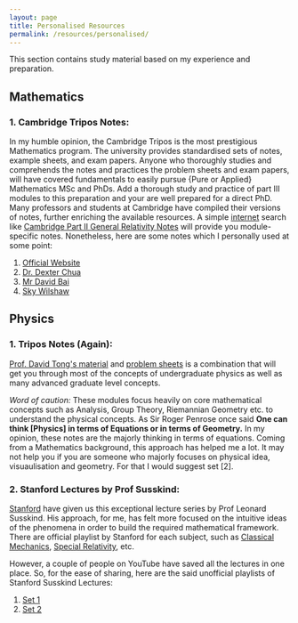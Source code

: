 ```yaml
---
layout: page
title: Personalised Resources
permalink: /resources/personalised/
---
```


This section contains study material based on my experience and preparation.

## Mathematics

### 1. Cambridge Tripos Notes:

In my humble opinion, the Cambridge Tripos is the most prestigious Mathematics program. The university provides standardised sets of notes, example sheets, and exam papers. Anyone who thoroughly studies and comprehends the notes and practices the problem sheets and exam papers, will have covered fundamentals to easily pursue {Pure or Applied} Mathematics MSc and PhDs. Add a thorough study and practice of part III modules to this preparation and your are well prepared for a direct PhD. Many professors and students at Cambridge have compiled their versions of notes, further enriching the available resources. A simple [internet](https://duckduckgo.com/) search like [Cambridge Part II General Relativity Notes](https://duckduckgo.com/?t=h_&q=Cambridge+Part+II+General+Relativity+Notes&ia=web) will provide you module-specific notes. Nonetheless, here are some notes which I personally used at some point:


  1. [Official Website](https://www.maths.cam.ac.uk/undergrad/studentreps/tripos-specific-resources) 
  2. [Dr. Dexter Chua](https://dec41.user.srcf.net/) 
  3. [Mr David Bai](https://zb260.user.srcf.net/notes/)
  4. [Sky Wilshaw](https://thirdsgames.co.uk/maths.html)


## Physics

### 1. Tripos Notes (Again):

[Prof. David Tong's material](https://www.damtp.cam.ac.uk/user/tong/teaching.html) and [problem sheets](https://duckduckgo.com/?q=Prof+David+Tong+problem+sheets&ia=web) is a combination that will get you through most of the concepts of undergraduate physics as well as many advanced graduate level concepts.

*Word of caution:* These modules focus heavily on core mathematical concepts such as Analysis, Group Theory, Riemannian Geometry etc. to understand the physical concepts. As Sir Roger Penrose once said **One can think [Physics] in terms of Equations or in terms of Geometry.** In my opinion, these notes are the majorly thinking in terms of equations. Coming from a Mathematics background, this approach has helped me a lot. It may not help you if you are someone who majorly focuses on physical idea, visuaulisation and geometry. For that I would suggest set [2].


### 2. Stanford Lectures by Prof Susskind:

[Stanford](https://www.youtube.com/@stanford) have given us this exceptional lecture series by Prof Leonard Susskind. His approach, for me, has felt more focused on the intuitive ideas of the phenomena in order to build the required mathematical framework. There are official playlist by Stanford for each subject, such as [Classical Mechanics](https://www.youtube.com/playlist?list=PL47F408D36D4CF129), [Special Relativity](https://www.youtube.com/playlist?list=PLD9DDFBDC338226CA), etc.

However, a couple of people on YouTube have saved all the lectures in one place. So, for the ease of sharing, here are the said unofficial playlists of Stanford Susskind Lectures:

1. [Set 1](https://www.youtube.com/playlist?list=PLLjeznqO-C0AVy5P39Hbybl0ew_03IkIx)
2. [Set 2](https://www.youtube.com/playlist?list=PL6i60qoDQhQGaGbbg-4aSwXJvxOqO6o5e)
